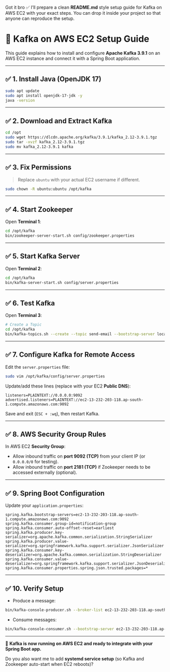 Got it bro ✅
I’ll prepare a clean **README.md** style setup guide for Kafka on AWS EC2 with your exact steps. You can drop it inside your project so that anyone can reproduce the setup.

# 🚀 Kafka on AWS EC2 Setup Guide

This guide explains how to install and configure **Apache Kafka 3.9.1** on an AWS EC2 instance and connect it with a Spring Boot application.

---

## ✅ 1. Install Java (OpenJDK 17)

```bash
sudo apt update
sudo apt install openjdk-17-jdk -y
java -version
```

---

## ✅ 2. Download and Extract Kafka

```bash
cd /opt
sudo wget https://dlcdn.apache.org/kafka/3.9.1/kafka_2.12-3.9.1.tgz
sudo tar -xvzf kafka_2.12-3.9.1.tgz
sudo mv kafka_2.12-3.9.1 kafka
```

---

## ✅ 3. Fix Permissions

> Replace `ubuntu` with your actual EC2 username if different.

```bash
sudo chown -R ubuntu:ubuntu /opt/kafka
```

---

## ✅ 4. Start Zookeeper

Open **Terminal 1**:

```bash
cd /opt/kafka
bin/zookeeper-server-start.sh config/zookeeper.properties
```

---

## ✅ 5. Start Kafka Server

Open **Terminal 2**:

```bash
cd /opt/kafka
bin/kafka-server-start.sh config/server.properties
```

---

## ✅ 6. Test Kafka

Open **Terminal 3**:

```bash
# Create a Topic
cd /opt/kafka
bin/kafka-topics.sh --create --topic send-email --bootstrap-server localhost:9092 --partitions 1 --replication-factor 1
```

---

## ✅ 7. Configure Kafka for Remote Access

Edit the `server.properties` file:

```bash
sudo vim /opt/kafka/config/server.properties
```

Update/add these lines (replace with your EC2 **Public DNS**):

```properties
listeners=PLAINTEXT://0.0.0.0:9092
advertised.listeners=PLAINTEXT://ec2-13-232-203-118.ap-south-1.compute.amazonaws.com:9092
```

Save and exit (`ESC + :wq`), then restart Kafka.

---

## ✅ 8. AWS Security Group Rules

In AWS EC2 **Security Group**:

* Allow inbound traffic on **port 9092 (TCP)** from your client IP (or `0.0.0.0/0` for testing).
* Allow inbound traffic on **port 2181 (TCP)** if Zookeeper needs to be accessed externally (optional).

---

## ✅ 9. Spring Boot Configuration

Update your `application.properties`:

```properties
spring.kafka.bootstrap-servers=ec2-13-232-203-118.ap-south-1.compute.amazonaws.com:9092
spring.kafka.consumer.group-id=notification-group
spring.kafka.consumer.auto-offset-reset=earliest
spring.kafka.producer.key-serializer=org.apache.kafka.common.serialization.StringSerializer
spring.kafka.producer.value-serializer=org.springframework.kafka.support.serializer.JsonSerializer
spring.kafka.consumer.key-deserializer=org.apache.kafka.common.serialization.StringDeserializer
spring.kafka.consumer.value-deserializer=org.springframework.kafka.support.serializer.JsonDeserializer
spring.kafka.consumer.properties.spring.json.trusted.packages=*
```

---

## ✅ 10. Verify Setup

* Produce a message:

```bash
bin/kafka-console-producer.sh --broker-list ec2-13-232-203-118.ap-south-1.compute.amazonaws.com:9092 --topic send-email
```

* Consume messages:

```bash
bin/kafka-console-consumer.sh --bootstrap-server ec2-13-232-203-118.ap-south-1.compute.amazonaws.com:9092 --topic send-email --from-beginning
```

---

🎉 **Kafka is now running on AWS EC2 and ready to integrate with your Spring Boot app.**

Do you also want me to add **systemd service setup** (so Kafka and Zookeeper auto-start when EC2 reboots)?

